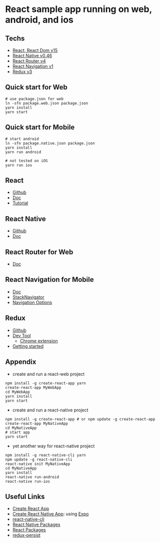 # React sample app running on web, android, and ios

## Techs
- [React, React Dom v15](https://facebook.github.io/react/)
- [React Native v0.46](https://facebook.github.io/react-native/)
- [React Router v4](https://github.com/ReactTraining/react-router)
- [React Navigation v1](https://reactnavigation.org)
- [Redux v3](http://redux.js.org/)


## Quick start for Web
```
# use package.json for web
ln -sfn package.web.json package.json
yarn install
yarn start
```

## Quick start for Mobile
```
# start android
ln -sfn package.native.json package.json
yarn install
yarn run android

# not tested on iOS
yarn run ios
```

## React
- [Github](https://github.com/facebook/react)
- [Doc](https://facebook.github.io/react/docs)
- [Tutorial](https://facebook.github.io/react/tutorial/tutorial.html)


## React Native
- [Github](https://github.com/facebook/react-native)
- [Doc](http://facebook.github.io/react-native/docs)


## React Router for Web
- [Doc](https://reacttraining.com/react-router/web)


## React Navigation for Mobile
- [Doc](https://reactnavigation.org/docs)
- [StackNavigator](https://reactnavigation.org/docs/navigators/stack)
- [Navigation Options](https://reactnavigation.org/docs/navigators/navigation-options#Stack-Navigation-Options)


## Redux
- [Github](https://github.com/reactjs/redux/)
- [Dev Tool](https://github.com/zalmoxisus/redux-devtools-extension)
    - [Chrome extension](https://chrome.google.com/webstore/detail/redux-devtools/lmhkpmbekcpmknklioeibfkpmmfibljd)
- [Getting started](https://egghead.io/courses/getting-started-with-redux)


## Appendix
- create and run a react-web project
```
npm install -g create-react-app yarn
create-react-app MyWebApp
cd MyWebApp
yarn install
yarn start
```
- create and run a react-native project
```
npm install -g create-react-app # or npm update -g create-react-app
create-react-app MyNativeApp
cd MyNativeApp
# start app
yarn start
```
- yet another way for react-native project
```
npm install -g react-native-cli yarn
npm update -g react-native-cli
react-native init MyNativeApp
cd MyNativeApp
yarn install
react-native run-android
react-native run-ios
```


## Useful Links
- [Create React App](https://github.com/facebookincubator/create-react-app)
- [Create React Native App](https://github.com/react-community/create-react-native-app): using [Expo](https://expo.io/)
- [react-native-cli](https://github.com/facebook/react-native)
- [React Native Packages](https://js.coach/react-native)
- [React Packages](https://js.coach/react)
- [redux-persist](https://github.com/rt2zz/redux-persist)
